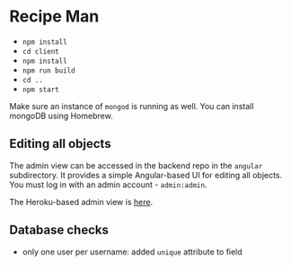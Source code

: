 # Recipe Man

* `npm install`
* `cd client`
* `npm install`
* `npm run build`
* `cd ..`
* `npm start`

Make sure an instance of `mongod` is running as well. You can install mongoDB using Homebrew.

## Editing all objects
The admin view can be accessed in the backend repo in the `angular` subdirectory. It provides a simple Angular-based UI for editing all objects. You must log in with an admin account - `admin:admin`.

The Heroku-based admin view is [here](http://recipeman.jackfrysinger.com/angular/#!/).

## Database checks
* only one user per username: added `unique` attribute to field
